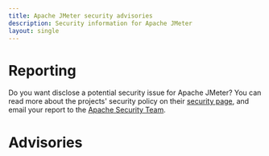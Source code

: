 ```yaml
---
title: Apache JMeter security advisories
description: Security information for Apache JMeter
layout: single
---
```


# Reporting

Do you want disclose a potential security issue for Apache JMeter? You can read more about the projects' security policy on their [security page](https://jmeter.apache.org/security.html), and email your report to the  [Apache Security Team](mailto:security@apache.org).

# Advisories